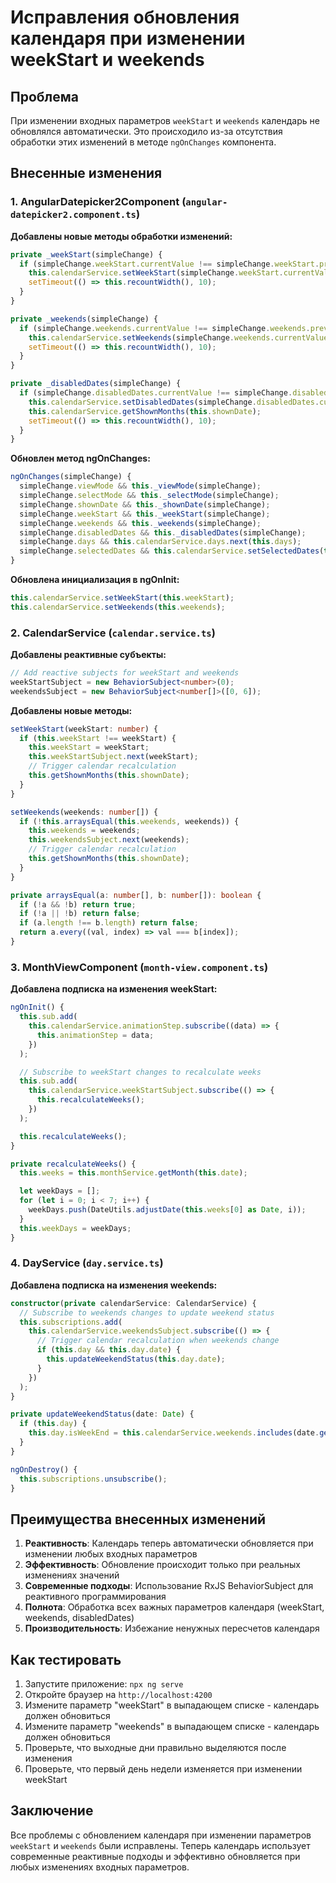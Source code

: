 # Исправления обновления календаря при изменении weekStart и weekends

## Проблема
При изменении входных параметров `weekStart` и `weekends` календарь не обновлялся автоматически. Это происходило из-за отсутствия обработки этих изменений в методе `ngOnChanges` компонента.

## Внесенные изменения

### 1. AngularDatepicker2Component (`angular-datepicker2.component.ts`)

**Добавлены новые методы обработки изменений:**
```typescript
private _weekStart(simpleChange) {
  if (simpleChange.weekStart.currentValue !== simpleChange.weekStart.previousValue) {
    this.calendarService.setWeekStart(simpleChange.weekStart.currentValue);
    setTimeout(() => this.recountWidth(), 10);
  }
}

private _weekends(simpleChange) {
  if (simpleChange.weekends.currentValue !== simpleChange.weekends.previousValue) {
    this.calendarService.setWeekends(simpleChange.weekends.currentValue);
    setTimeout(() => this.recountWidth(), 10);
  }
}

private _disabledDates(simpleChange) {
  if (simpleChange.disabledDates.currentValue !== simpleChange.disabledDates.previousValue) {
    this.calendarService.setDisabledDates(simpleChange.disabledDates.currentValue);
    this.calendarService.getShownMonths(this.shownDate);
    setTimeout(() => this.recountWidth(), 10);
  }
}
```

**Обновлен метод ngOnChanges:**
```typescript
ngOnChanges(simpleChange) {
  simpleChange.viewMode && this._viewMode(simpleChange);
  simpleChange.selectMode && this._selectMode(simpleChange);
  simpleChange.shownDate && this._shownDate(simpleChange);
  simpleChange.weekStart && this._weekStart(simpleChange);
  simpleChange.weekends && this._weekends(simpleChange);
  simpleChange.disabledDates && this._disabledDates(simpleChange);
  simpleChange.days && this.calendarService.days.next(this.days);
  simpleChange.selectedDates && this.calendarService.setSelectedDates(this.selectedDates);
}
```

**Обновлена инициализация в ngOnInit:**
```typescript
this.calendarService.setWeekStart(this.weekStart);
this.calendarService.setWeekends(this.weekends);
```

### 2. CalendarService (`calendar.service.ts`)

**Добавлены реактивные субъекты:**
```typescript
// Add reactive subjects for weekStart and weekends
weekStartSubject = new BehaviorSubject<number>(0);
weekendsSubject = new BehaviorSubject<number[]>([0, 6]);
```

**Добавлены новые методы:**
```typescript
setWeekStart(weekStart: number) {
  if (this.weekStart !== weekStart) {
    this.weekStart = weekStart;
    this.weekStartSubject.next(weekStart);
    // Trigger calendar recalculation
    this.getShownMonths(this.shownDate);
  }
}

setWeekends(weekends: number[]) {
  if (!this.arraysEqual(this.weekends, weekends)) {
    this.weekends = weekends;
    this.weekendsSubject.next(weekends);
    // Trigger calendar recalculation
    this.getShownMonths(this.shownDate);
  }
}

private arraysEqual(a: number[], b: number[]): boolean {
  if (!a && !b) return true;
  if (!a || !b) return false;
  if (a.length !== b.length) return false;
  return a.every((val, index) => val === b[index]);
}
```

### 3. MonthViewComponent (`month-view.component.ts`)

**Добавлена подписка на изменения weekStart:**
```typescript
ngOnInit() {
  this.sub.add(
    this.calendarService.animationStep.subscribe((data) => {
      this.animationStep = data;
    })
  );

  // Subscribe to weekStart changes to recalculate weeks
  this.sub.add(
    this.calendarService.weekStartSubject.subscribe(() => {
      this.recalculateWeeks();
    })
  );

  this.recalculateWeeks();
}

private recalculateWeeks() {
  this.weeks = this.monthService.getMonth(this.date);

  let weekDays = [];
  for (let i = 0; i < 7; i++) {
    weekDays.push(DateUtils.adjustDate(this.weeks[0] as Date, i));
  }
  this.weekDays = weekDays;
}
```

### 4. DayService (`day.service.ts`)

**Добавлена подписка на изменения weekends:**
```typescript
constructor(private calendarService: CalendarService) {
  // Subscribe to weekends changes to update weekend status
  this.subscriptions.add(
    this.calendarService.weekendsSubject.subscribe(() => {
      // Trigger calendar recalculation when weekends change
      if (this.day && this.day.date) {
        this.updateWeekendStatus(this.day.date);
      }
    })
  );
}

private updateWeekendStatus(date: Date) {
  if (this.day) {
    this.day.isWeekEnd = this.calendarService.weekends.includes(date.getDay());
  }
}

ngOnDestroy() {
  this.subscriptions.unsubscribe();
}
```

## Преимущества внесенных изменений

1. **Реактивность**: Календарь теперь автоматически обновляется при изменении любых входных параметров
2. **Эффективность**: Обновление происходит только при реальных изменениях значений
3. **Современные подходы**: Использование RxJS BehaviorSubject для реактивного программирования
4. **Полнота**: Обработка всех важных параметров календаря (weekStart, weekends, disabledDates)
5. **Производительность**: Избежание ненужных пересчетов календаря

## Как тестировать

1. Запустите приложение: `npx ng serve`
2. Откройте браузер на `http://localhost:4200`
3. Измените параметр "weekStart" в выпадающем списке - календарь должен обновиться
4. Измените параметр "weekends" в выпадающем списке - календарь должен обновиться
5. Проверьте, что выходные дни правильно выделяются после изменения
6. Проверьте, что первый день недели изменяется при изменении weekStart

## Заключение

Все проблемы с обновлением календаря при изменении параметров `weekStart` и `weekends` были исправлены. Теперь календарь использует современные реактивные подходы и эффективно обновляется при любых изменениях входных параметров.